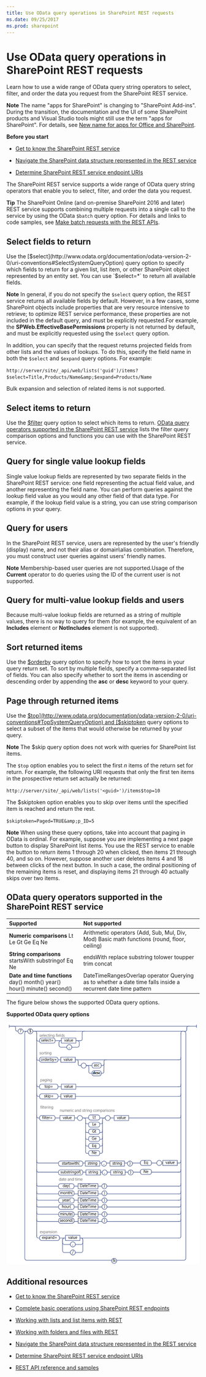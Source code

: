 ```yaml
---
title: Use OData query operations in SharePoint REST requests
ms.date: 09/25/2017
ms.prod: sharepoint
---
```



# Use OData query operations in SharePoint REST requests
Learn how to use a wide range of OData query string operators to select, filter, and order the data you request from the SharePoint REST service. 
 

 **Note**  The name "apps for SharePoint" is changing to "SharePoint Add-ins". During the transition, the documentation and the UI of some SharePoint products and Visual Studio tools might still use the term "apps for SharePoint". For details, see  [New name for apps for Office and SharePoint](new-name-for-apps-for-sharepoint.md#bk_newname).
 

 **Before you start**
 

-  [Get to know the SharePoint REST service](get-to-know-the-sharepoint-rest-service.md)
    
 
-  [Navigate the SharePoint data structure represented in the REST service](navigate-the-sharepoint-data-structure-represented-in-the-rest-service.md)
    
 
-  [Determine SharePoint REST service endpoint URIs](determine-sharepoint-rest-service-endpoint-uris.md)
    
 
The SharePoint REST service supports a wide range of OData query string operators that enable you to select, filter, and order the data you request.
 

 **Tip**  The SharePoint Online (and on-premise SharePoint 2016 and later) REST service supports combining multiple requests into a single call to the service by using the OData  `$batch` query option. For details and links to code samples, see [Make batch requests with the REST APIs](make-batch-requests-with-the-rest-apis.md).
 


## Select fields to return

Use the  [$select](http://www.odata.org/documentation/odata-version-2-0/uri-conventions#SelectSystemQueryOption) query option to specify which fields to return for a given list, list item, or other SharePoint object represented by an entity set. You can use `$select=*` to return all available fields.
 

 

 **Note**  In general, if you do not specify the  `$select` query option, the REST service returns all available fields by default. However, in a few cases, some SharePoint objects include properties that are very resource intensive to retrieve; to optimize REST service performance, these properties are not included in the default query, and must be explicitly requested.For example, the  **SPWeb.EffectiveBasePermissions** property is not returned by default, and must be explicitly requested using the `$select` query option.
 

In addition, you can specify that the request returns projected fields from other lists and the values of lookups. To do this, specify the field name in both the  `$select` and `$expand` query options. For example:
 

 
 `http://server/site/_api/web/lists('guid')/items?$select=Title,Products/Name&amp;$expand=Products/Name`
 

 
Bulk expansion and selection of related items is not supported.
 

 

## Select items to return

Use the  [$filter](http://www.odata.org/documentation/odata-version-2-0/uri-conventions#FilterSystemQueryOption) query option to select which items to return. [OData query operators supported in the SharePoint REST service](#bk_supported) lists the filter query comparison options and functions you can use with the SharePoint REST service.
 

 

## Query for single value lookup fields

Single value lookup fields are represented by two separate fields in the SharePoint REST service: one field representing the actual field value, and another representing the field name. You can perform queries against the lookup field value as you would any other field of that data type. For example, if the lookup field value is a string, you can use string comparison options in your query.
 

 

## Query for users

In the SharePoint REST service, users are represented by the user's friendly (display) name, and not their alias or domain\alias combination. Therefore, you must construct user queries against users' friendly names.
 

 

 **Note**  Membership-based user queries are not supported.Usage of the  **Current** operator to do queries using the ID of the current user is not supported.
 


## Query for multi-value lookup fields and users

Because multi-value lookup fields are returned as a string of multiple values, there is no way to query for them (for example, the equivalent of an  **Includes** element or **NotIncludes** element is not supported).
 

 

## Sort returned items

Use the  [$orderby](http://www.odata.org/documentation/odata-version-2-0/uri-conventions#OrderBySystemQueryOption) query option to specify how to sort the items in your query return set. To sort by multiple fields, specify a comma-separated list of fields. You can also specify whether to sort the items in ascending or descending order by appending the **asc** or **desc** keyword to your query.
 

 

## Page through returned items

Use the  [$top](http://www.odata.org/documentation/odata-version-2-0/uri-conventions#TopSystemQueryOption) and [$skiptoken](http://msdn.microsoft.com/library/dd942121.aspx) query options to select a subset of the items that would otherwise be returned by your query.
 

 

 **Note**  The $skip query option does not work with queries for SharePoint list items.
 

The  `$top` option enables you to select the first *n*  items of the return set for return. For example, the following URI requests that only the first ten items in the prospective return set actually be returned:
 

 
 `http://server/site/_api/web/lists('<guid>')/items$top=10`
 

 
The $skiptoken option enables you to skip over items until the specified item is reached and return the rest.
 

 
 `$skiptoken=Paged=TRUE&amp;p_ID=5`
 

 

 **Note**  When using these query options, take into account that paging in OData is ordinal. For example, suppose you are implementing a next page button to display SharePoint list items. You use the REST service to enable the button to return items 1 through 20 when clicked, then items 21 through 40, and so on. However, suppose another user deletes items 4 and 18 between clicks of the next button. In such a case, the ordinal positioning of the remaining items is reset, and displaying items 21 through 40 actually skips over two items.
 


## OData query operators supported in the SharePoint REST service
<a name="bk_supported"> </a>



|**Supported**|**Not supported**|
|:-----|:-----|
|**Numeric comparisons** Lt Le Gt Ge Eq Ne| Arithmetic operators  (Add, Sub, Mul, Div, Mod) Basic math functions (round, floor, ceiling) |
|**String comparisons** startsWith substringof Eq Ne| endsWith replace substring tolower toupper trim concat|
|**Date and time functions** day() month() year() hour() minute() second()| DateTimeRangesOverlap operator Querying as to whether a date time falls inside a recurrent date time pattern|
The figure below shows the supported OData query options.
 

 

**Supported OData query options**

 

 
![SharePoint REST service query option syntax](../images/SPF15Con_REST_queryOptionSyntax.png)
 

 

 

## Additional resources
<a name="bk_addresources"> </a>


-  [Get to know the SharePoint REST service](get-to-know-the-sharepoint-rest-service.md)
    
 
-  [Complete basic operations using SharePoint REST endpoints](complete-basic-operations-using-sharepoint-rest-endpoints.md)
    
 
-  [Working with lists and list items with REST](working-with-lists-and-list-items-with-rest.md)
    
 
-  [Working with folders and files with REST](working-with-folders-and-files-with-rest.md)
    
 
-  [Navigate the SharePoint data structure represented in the REST service](navigate-the-sharepoint-data-structure-represented-in-the-rest-service.md)
    
 
-  [Determine SharePoint REST service endpoint URIs](determine-sharepoint-rest-service-endpoint-uris.md)
    
 
-  [REST API reference and samples](http://msdn.microsoft.com/library/rest-api-reference-and-samples%28Office.15%29.aspx)
    
 

 

 
